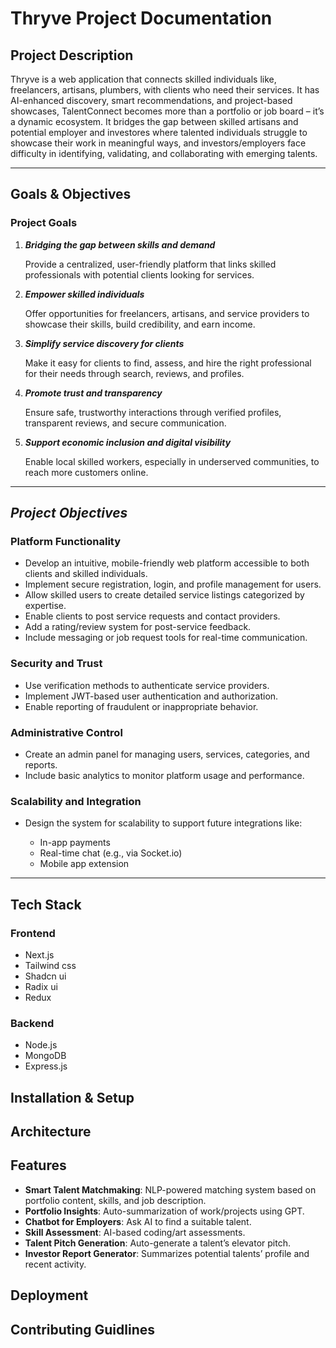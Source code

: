 
# Thryve Project Documentation
##  Project Description

Thryve is a web application that connects skilled individuals like, freelancers, artisans, plumbers, with clients who need their services. It has AI-enhanced discovery, smart recommendations, and project-based showcases, TalentConnect becomes more than a portfolio or job board – it’s a dynamic ecosystem. It bridges the gap between skilled artisans and potential employer and investores where talented individuals struggle to showcase their work in meaningful ways, and investors/employers face difficulty in identifying, validating, and collaborating with emerging talents. 

---

## Goals & Objectives

### Project Goals

1. ***Bridging the gap between skills and demand***
   
    Provide a centralized, user-friendly platform that links skilled professionals with potential clients looking for services.


2. ***Empower skilled individuals***

    Offer opportunities for freelancers, artisans, and service providers to showcase their skills, build credibility, and earn income.


3. ***Simplify service discovery for clients***
   
   Make it easy for clients to find, assess, and hire the right professional for their needs through search, reviews, and profiles.


4. ***Promote trust and transparency***
   
    Ensure safe, trustworthy interactions through verified profiles, transparent reviews, and secure communication.


5. ***Support economic inclusion and digital visibility***
   
     Enable local skilled workers, especially in underserved communities, to reach more customers online.



---

## *Project Objectives*

###  Platform Functionality

* Develop an intuitive, mobile-friendly web platform accessible to both clients and skilled individuals.
* Implement secure registration, login, and profile management for users.
* Allow skilled users to create detailed service listings categorized by expertise.
* Enable clients to post service requests and contact providers.
* Add a rating/review system for post-service feedback.
* Include messaging or job request tools for real-time communication.

###  Security and Trust

* Use verification methods to authenticate service providers.
* Implement JWT-based user authentication and authorization.
* Enable reporting of fraudulent or inappropriate behavior.

###  Administrative Control

* Create an admin panel for managing users, services, categories, and reports.
* Include basic analytics to monitor platform usage and performance.

###  Scalability and Integration

* Design the system for scalability to support future integrations like:

  * In-app payments
  * Real-time chat (e.g., via Socket.io)
  * Mobile app extension


---

## Tech Stack

### Frontend
- Next.js
- Tailwind css
- Shadcn ui
- Radix ui
- Redux

### Backend
- Node.js
- MongoDB
- Express.js

## Installation & Setup


## Architecture

## Features

* **Smart Talent Matchmaking**: NLP-powered matching system based on portfolio content, skills, and job description.
* **Portfolio Insights**: Auto-summarization of work/projects using GPT.
* **Chatbot for Employers**: Ask AI to find a suitable talent.
* **Skill Assessment**: AI-based coding/art assessments.
* **Talent Pitch Generation**: Auto-generate a talent’s elevator pitch.
* **Investor Report Generator**: Summarizes potential talents’ profile and recent activity.

## Deployment


## Contributing Guidlines


## 


